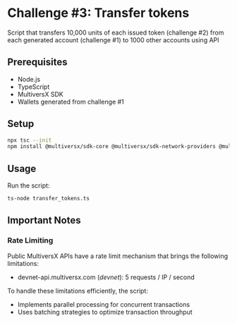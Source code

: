 # Challenge #3: Transfer tokens

Script that transfers 10,000 units of each issued token (challenge #2) from each generated account (challenge #1) to 1000 other accounts using API

## Prerequisites

- Node.js
- TypeScript
- MultiversX SDK
- Wallets generated from challenge #1

## Setup

```bash
npx tsc --init
npm install @multiversx/sdk-core @multiversx/sdk-network-providers @multiversx/sdk-wallet
```

## Usage

Run the script:
```bash
ts-node transfer_tokens.ts
```

## Important Notes
### Rate Limiting
Public MultiversX APIs have a rate limit mechanism that brings the following limitations:
* devnet-api.multiversx.com (*devnet*): 5 requests / IP / second

To handle these limitations efficiently, the script:
- Implements parallel processing for concurrent transactions
- Uses batching strategies to optimize transaction throughput